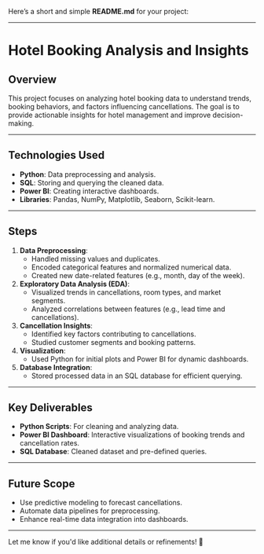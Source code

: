 Here’s a short and simple **README.md** for your project:

---

# **Hotel Booking Analysis and Insights**

## **Overview**
This project focuses on analyzing hotel booking data to understand trends, booking behaviors, and factors influencing cancellations. The goal is to provide actionable insights for hotel management and improve decision-making.

---

## **Technologies Used**
- **Python**: Data preprocessing and analysis.
- **SQL**: Storing and querying the cleaned data.
- **Power BI**: Creating interactive dashboards.
- **Libraries**: Pandas, NumPy, Matplotlib, Seaborn, Scikit-learn.

---

## **Steps**
1. **Data Preprocessing**:
   - Handled missing values and duplicates.
   - Encoded categorical features and normalized numerical data.
   - Created new date-related features (e.g., month, day of the week).
2. **Exploratory Data Analysis (EDA)**:
   - Visualized trends in cancellations, room types, and market segments.
   - Analyzed correlations between features (e.g., lead time and cancellations).
3. **Cancellation Insights**:
   - Identified key factors contributing to cancellations.
   - Studied customer segments and booking patterns.
4. **Visualization**:
   - Used Python for initial plots and Power BI for dynamic dashboards.
5. **Database Integration**:
   - Stored processed data in an SQL database for efficient querying.

---

## **Key Deliverables**
- **Python Scripts**: For cleaning and analyzing data.
- **Power BI Dashboard**: Interactive visualizations of booking trends and cancellation rates.
- **SQL Database**: Cleaned dataset and pre-defined queries.

---

## **Future Scope**
- Use predictive modeling to forecast cancellations.
- Automate data pipelines for preprocessing.
- Enhance real-time data integration into dashboards.

---

Let me know if you'd like additional details or refinements! 🚀
